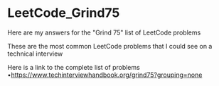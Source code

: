 # LeetCode_Grind75

Here are my answers for the "Grind 75" list of LeetCode problems

These are the most common LeetCode problems that I could see on a technical interview

Here is a link to the complete list of problems
•https://www.techinterviewhandbook.org/grind75?grouping=none
